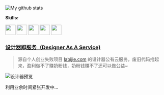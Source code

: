 ![My github stats](https://github-readme-stats.vercel.app/api?username=endink&show_icons=true&theme=tokyonight)

**Skills:**  

<code><img height="32" width="32" src="https://unpkg.com/simple-icons@v3/icons/java.svg" /></code>
<code><img height="32" width="32" src="https://unpkg.com/simple-icons@v3/icons/csharp.svg" /></code>
<code><img height="32" width="32" src="https://unpkg.com/simple-icons@v3/icons/kotlin.svg" /></code>
<code><img height="32" width="32" src="https://unpkg.com/simple-icons@v3/icons/typescript.svg" /></code>
<code><img height="32" width="32" src="https://unpkg.com/simple-icons@v3/icons/go.svg" /></code>

### [设计器即服务（Designer As A Service)](https://github.com/endink/daas)

> 源自个人创业失败项目 [labijie.com](https://labijie.com "蜡笔街") 的设计器公有云服务，废旧代码拾起来，盈利做不了赚奶粉钱，奶粉钱赚不了还可以做公益~

![设计器预览](https://github.com/endink/daas/raw/main/designer.gif)

利用业余时间紧张开发中...

